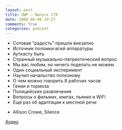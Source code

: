 ```yaml
---
layout: post
title: UWP – Выпуск 179
date: 2008-06-08 19:27
comments: true
categories: podcast
---
```


- Сотовая "радость" пришла внезапно
- Источник поломки всей аппаратуры
- Ауткасту быть
- Странный музыкально–патриотический вопрос
- Мы вас любим, но ничего поделать не можем
- Один социальный эксперимент
- Научил начальство полезному
- О чем можно говорить 8 рабочих часов
- Гении и тормоза
- Полицейские развлечения
- Вопросы о фильмах, книгах, пьянке и WiFi
- Еще раз об адаптации к местной речи


* Allison Crowe, Silence

[Аудио](https://podcast.umputun.com/media/ump_podcast179.mp3)
<audio src="https://podcast.umputun.com/media/ump_podcast179.mp3" preload="none">